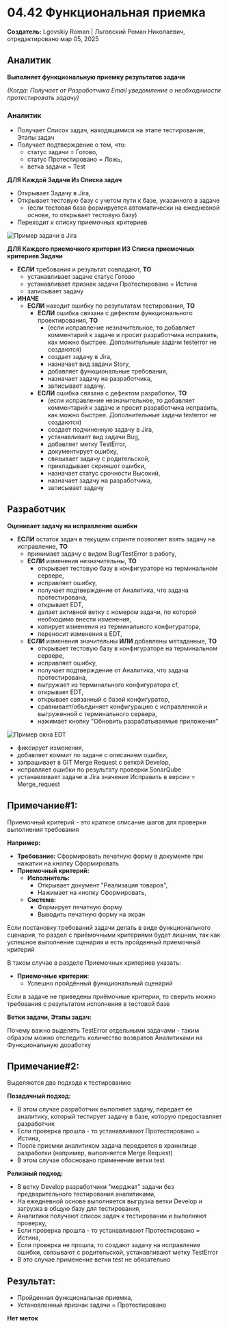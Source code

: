 # 04.42 Функциональная приемка

**Создатель:** Lgovskiy Roman | Льговский Роман Николаевич, отредактировано мар 05, 2025

## Аналитик

**Выполняет функциональную приемку результатов задачи**

*(Когда: Получает от Разработчика Email уведомление о необходимости протестировать задачу)*

### Аналитик

- Получает Список задач, находящимися на этапе тестирование, Этапы задач
- Получает подтверждение о том, что:
  - статус задачи = Готово,
  - статус Протестировано = Ложь,
  - ветка задачи = Test

**ДЛЯ Каждой Задачи Из Списка задач**

- Открывает Задачу в Jira,
- Открывает тестовую базу с учетом пути к базе, указанного в задаче
  - (если тестовая база формируется автоматически на ежедневной основе, то открывает тестовую базу)
- Переходит к списку приемочных критериев

![Пример задачи в Jira](jira_task_example.png)

**ДЛЯ Каждого приемочного критерия ИЗ Списка приемочных критериев Задачи**

- **ЕСЛИ** требования и результат совпадают, **ТО**
  - устанавливает задаче статус Готово
  - устанавливает признак задачи Протестировано = Истина
  - записывает задачу
- **ИНАЧЕ**
  - **ЕСЛИ** находит ошибку по результатам тестирования, **ТО**
    - **ЕСЛИ** ошибка связана с дефектом функционального проектирования, **ТО**
      - (если исправление незначительное, то добавляет комментарий к задаче и просит разработчика исправить, как можно быстрее. Дополнительные задачи testerror не создаются)
      - создает задачу в Jira,
      - назначает вид задачи Story,
      - добавляет функциональные требования,
      - назначает задачу на разработчика,
      - записывает задачу.
    - **ЕСЛИ** ошибка связана с дефектом разработки, **ТО**
      - (если исправление незначительное, то добавляет комментарий к задаче и просит разработчика исправить, как можно быстрее. Дополнительные задачи testerror не создаются)
      - создает подчиненную задачу в Jira,
      - устанавливает вид задачи Bug,
      - добавляет метку TestError,
      - документирует ошибку,
      - связывает задачу с родительской,
      - прикладывает скриншот ошибки,
      - назначает статус срочности Высокий,
      - назначает задачу на разработчика,
      - записывает задачу

## Разработчик

**Оценивает задачу на исправление ошибки**

- **ЕСЛИ** остаток задач в текущем спринте позволяет взять задачу на исправление, **ТО**
  - принимает задачу с видом Bug/TestError в работу,
  - **ЕСЛИ** изменения незначительны, **ТО**
    - открывает тестовую базу в конфигураторе на терминальном сервере,
    - исправляет ошибку,
    - получает подтверждение от Аналитика, что задача протестирована,
    - открывает EDT,
    - делает активной ветку с номером задачи, по которой необходимо внести изменения,
    - копирует изменения из терминального конфигуратора,
    - переносит изменения в EDT,
  - **ЕСЛИ** изменения значительны **ИЛИ** добавлены метаданные, **ТО**
    - открывает тестовую базу в конфигураторе на терминальном сервере,
    - исправляет ошибку,
    - получает подтверждение от Аналитика, что задача протестирована,
    - выгружает из терминального конфигуратора cf,
    - открывает EDT,
    - открывает связанный с базой конфигуратор,
    - сравнивает/объединяет конфигурацию с исправленной и выгруженной с терминального сервера,
    - нажимает кнопку "Обновить разрабатываемые приложения"

![Пример окна EDT](edt_example.png)

- фиксирует изменения,
- добавляет коммит по задаче с описанием ошибки,
- запрашивает в GIT Merge Request с веткой Develop,
- исправляет ошибки по результату проверки SonarQube
- устанавливает задаче в Jira значение Исправить в версии = Merge_request

## Примечание#1:

Приемочный критерий - это краткое описание шагов для проверки выполнения требования

**Например:**
- **Требование:** Сформировать печатную форму в документе при нажатии на кнопку Сформировать
- **Приемочный критерий:**
  - **Исполнитель:**
    - Открывает документ "Реализация товаров",
    - Нажимает на кнопку Сформировать,
  - **Система:**
    - Формирует печатную форму
    - Выводить печатную форму на экран

Если постановку требований задачи делать в виде функционального сценария, то раздел с приёмочными критериями будет лишним, так как успешное выполнение сценария и есть пройденный приемочный критерий

В таком случае в разделе Приемочных критериев указать:
- **Приемочные критерии:**
  - Успешно пройдённый функциональный сценарий

Если в задаче не приведены приёмочные критерии, то сверить можно требования с результатом исполнения в тестовой базе

**Ветки задачи, Этапы задач:**

Почему важно выделять TestError отдельными задачами - таким образом можно отследить количество возвратов Аналитиками на Функциональную доработку

## Примечание#2:

Выделяются два подхода к тестированию

**Позадачный подход:**
- В этом случае разработчик выполняет задачу, передает ее аналитику, который тестирует задачу в базе, которую предоставляет разработчик
- Если проверка прошла - то устанавливают Протестировано = Истина,
- После приемки аналитиком задача передается в хранилище разработки (например, выполняется Merge Request)
- В этом случае обосновано применение ветки test

**Релизный подход:**
- В ветку Develop разработчики "мерджат" задачи без предварительного тестирования аналитиками,
- На ежедневной основе выполняется выгрузка ветки Develop и загрузка в общую базу для тестирования,
- Аналитики получают список задач к тестировании и выполняют проверку,
- Если проверка прошла - то устанавливают Протестировано = Истина,
- Если проверка не прошла, то создают задачу на исправление ошибки, связывают с родительской, устанавливают метку TestError
- В это случае применение ветки test не обязательно

## Результат:

- Пройденная функциональная приемка,
- Установленный признак задачи = Протестировано

**Нет меток**